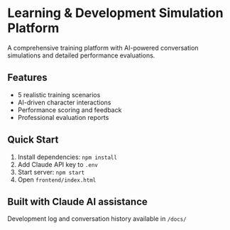 # Learning & Development Simulation Platform

A comprehensive training platform with AI-powered conversation simulations and detailed performance evaluations.

## Features
- 5 realistic training scenarios
- AI-driven character interactions
- Performance scoring and feedback
- Professional evaluation reports

## Quick Start
1. Install dependencies: `npm install`
2. Add Claude API key to `.env`
3. Start server: `npm start`
4. Open `frontend/index.html`

## Built with Claude AI assistance
Development log and conversation history available in `/docs/`
